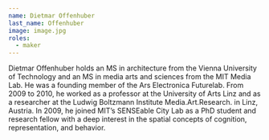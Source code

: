 ```yaml
---
name: Dietmar Offenhuber
last_name: Offenhuber
image: image.jpg
roles:
  - maker
---
```

Dietmar Offenhuber holds an MS in architecture from the Vienna University of Technology and an MS in media arts and sciences from the MIT Media Lab. He was a founding member of the Ars Electronica Futurelab. From 2009 to 2010, he worked as a professor at the University of Arts Linz and as a researcher at the Ludwig Boltzmann Institute Media.Art.Research. in Linz, Austria. In 2009, he joined MIT’s SENSEable City Lab as a PhD student and research fellow with a deep interest in the spatial concepts of cognition, representation, and behavior.
